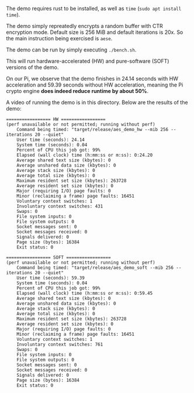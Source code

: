 The demo requires rust to be installed, as well as `time` (`sudo apt install
time`).

The demo simply repreatedly encrypts a random buffer with CTR encryption mode.
Default size is 256 MiB and default iterations is 20x. So the main instruction
being exercised is `aese`.

The demo can be run by simply executing `./bench.sh`.

This will run hardware-accelerated (HW) and pure-software (SOFT) versions of the demo.

On our Pi, we observe that the demo finishes in 24.14 seconds with HW
acceleration and 59.39 seconds without HW acceleration, meaning the Pi crypto
engine **does indeed reduce runtime by about 50%**.

A video of running the demo is in this directory. Below are the results of the
demo:

```
================= HW =================
(perf unavailable or not permitted; running without perf)
	Command being timed: "target/release/aes_demo_hw --mib 256 --iterations 20 --quiet"
	User time (seconds): 24.14
	System time (seconds): 0.04
	Percent of CPU this job got: 99%
	Elapsed (wall clock) time (h:mm:ss or m:ss): 0:24.20
	Average shared text size (kbytes): 0
	Average unshared data size (kbytes): 0
	Average stack size (kbytes): 0
	Average total size (kbytes): 0
	Maximum resident set size (kbytes): 263728
	Average resident set size (kbytes): 0
	Major (requiring I/O) page faults: 0
	Minor (reclaiming a frame) page faults: 16451
	Voluntary context switches: 1
	Involuntary context switches: 431
	Swaps: 0
	File system inputs: 0
	File system outputs: 0
	Socket messages sent: 0
	Socket messages received: 0
	Signals delivered: 0
	Page size (bytes): 16384
	Exit status: 0

================= SOFT =================
(perf unavailable or not permitted; running without perf)
	Command being timed: "target/release/aes_demo_soft --mib 256 --iterations 20 --quiet"
	User time (seconds): 59.39
	System time (seconds): 0.04
	Percent of CPU this job got: 99%
	Elapsed (wall clock) time (h:mm:ss or m:ss): 0:59.45
	Average shared text size (kbytes): 0
	Average unshared data size (kbytes): 0
	Average stack size (kbytes): 0
	Average total size (kbytes): 0
	Maximum resident set size (kbytes): 263728
	Average resident set size (kbytes): 0
	Major (requiring I/O) page faults: 0
	Minor (reclaiming a frame) page faults: 16451
	Voluntary context switches: 1
	Involuntary context switches: 761
	Swaps: 0
	File system inputs: 0
	File system outputs: 0
	Socket messages sent: 0
	Socket messages received: 0
	Signals delivered: 0
	Page size (bytes): 16384
	Exit status: 0
```
